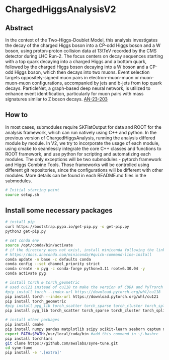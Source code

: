 # ChargedHiggsAnalysisV2

## Abstract
In the context of the Two-Higgs-Doublet Model, this analysis investigates the decay of the charged Higgs boson into a CP-odd Higgs boson and a W boson, using proton-proton collision data at 13\TeV recorded by the CMS detector during LHC Run-2. The focus centers on decay sequences starting with a top quark decaying into a charged Higgs and a bottom quark, followed by the charged Higgs boson decaying into a W boson and a CP-odd Higgs boson, which then decays into two muons. Event selection targets oppositely-signed muon pairs in electron-muon-muon or muon-muon-muon configurations, accompanied by jets and b-jets from top quark decays. ParticleNet, a graph-based deep neural network, is utilized to enhance event identification, particularly for muon pairs with mass signatures similar to Z boson decays.
[AN-23-203](https://gitlab.cern.ch/tdr/notes/AN-23-203)

## How to
In most cases, submodules require SKFlatOutput for data and ROOT for the analysis framework, which can run natively using C++ and python. In the previous version of ChargedHiggsAnalysis, running the analysis differed module by module. In V2, we try to incorporate the usage of each module, using cmake to seamlessly integrate the core C++ classes and functions to ROOT framework, and use python for scripting and automatizing each modules. The only exceptions will be two submodules - pytorch framework and Higgs Combine Tools. Those frameworks will be controlled using different git repositories, since the configurations will be different with other modules. More details can be found in each README.md files in the submodules.

```bash
# Initial starting point
source setup.sh
```

## Install some necessary packages
```bash
# install pip
curl https://bootstrap.pypa.io/get-pip.py -o get-pip.py
python3 get-pip.py

# set conda env
source /opt/conda/bin/activate 
# if the directory does not exist, install miniconda following the link below
# https://docs.anaconda.com/miniconda/#quick-command-line-install
conda update -n base -c defaults conda
conda config --set channel_priority strict
conda create -n pyg -c conda-forge python=3.11 root=6.30.04 -y
conda activate pyg

# install torch & torch_geometric
# used cu121 instead of cu118 to make the version of CUDA and PyTrorch compatible
#pip install torch --index-url https://download.pytorch.org/whl/cu118
pip install torch --index-url https://download.pytorch.org/whl/cu121
pip install torch_geometric
#pip install pyg_lib torch_scatter torch_sparse torch_cluster torch_spline_conv -f https://data.pyg.org/whl/torch-2.3.0+cu118.html
pip install pyg_lib torch_scatter torch_sparse torch_cluster torch_spline_conv -f https://data.pyg.org/whl/torch-2.3.0+cu118.html

# install other packages
pip install cmake
pip install numpy pandas matplotlib scipy scikit-learn seaborn captum networkx
export PATH=$PATH:/usr/local/cuda/bin #add this command in ~/.bashrc
pip install torchlars
git clone https://github.com/awslabs/syne-tune.git
cd syne-tune
pip install -e '.[extra]'
````
